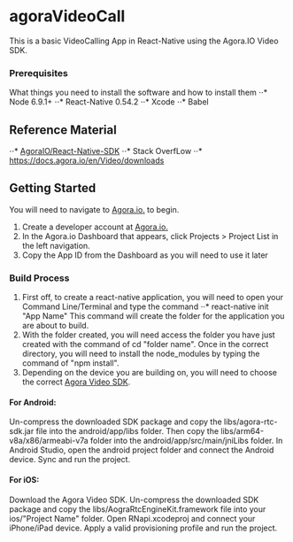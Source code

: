# agoraVideoCall

This is a basic VideoCalling App in React-Native using the Agora.IO Video SDK.

### Prerequisites

What things you need to install the software and how to install them
⋅⋅* Node 6.9.1+
⋅⋅* React-Native 0.54.2
⋅⋅* Xcode
⋅⋅* Babel

## Reference Material 
⋅⋅* [AgoraIO/React-Native-SDK](https://github.com/AgoraIO/React-Native-SDK)
⋅⋅* Stack OverfLow
⋅⋅* https://docs.agora.io/en/Video/downloads

## Getting Started
You will need to navigate to [Agora.io.](https://dashboard.agora.io/signin/) to begin.

1. Create a developer account at [Agora.io.](https://dashboard.agora.io/signin/)
2. In the Agora.io Dashboard that appears, click Projects > Project List in the left navigation.
3. Copy the App ID from the Dashboard as you will need to use it later

### Build Process
1. First off, to create a react-native application, you will need to open your Command Line/Terminal and type the command
⋅⋅* react-native init "App Name"
This command will create the folder for the application you are about to build. 
2. With the folder created, you will need access the folder you have just created with the command of cd "folder name". Once in the correct directory, you will need to install the node_modules by typing the command of "npm install".
3. Depending on the device you are building on, you will need to choose the correct [Agora Video SDK](https://www.agora.io/en/download/).
#### For Android: 
Un-compress the downloaded SDK package and copy the libs/agora-rtc-sdk.jar file into the android/app/libs folder.
Then copy the libs/arm64-v8a/x86/armeabi-v7a folder into the android/app/src/main/jniLibs folder.
In Android Studio, open the android project folder and connect the Android device.
Sync and run the project.
#### For iOS:
Download the Agora Video SDK.
Un-compress the downloaded SDK package and copy the libs/AograRtcEngineKit.framework file into your ios/"Project Name" folder.
Open RNapi.xcodeproj and connect your iPhone/iPad device.
Apply a valid provisioning profile and run the project.





